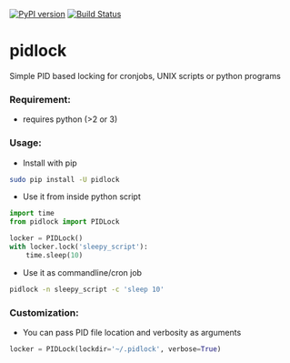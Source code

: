 [![PyPI version](https://img.shields.io/pypi/v/ansible.svg)](https://pypi.python.org/pypi/ansible)
[![Build Status](https://travis-ci.org/sayanarijit/pidlock.svg?branch=v1.0.4)](https://travis-ci.org/sayanarijit/pidlock)


# pidlock

Simple PID based locking for cronjobs, UNIX scripts or python programs


### Requirement:

* requires python (>2 or 3)


### Usage:

* Install with pip

```bash
sudo pip install -U pidlock
```

* Use it from inside python script

```python
import time
from pidlock import PIDLock

locker = PIDLock()
with locker.lock('sleepy_script'):
    time.sleep(10)
```

* Use it as commandline/cron job

```bash
pidlock -n sleepy_script -c 'sleep 10'
```


### Customization:

* You can pass PID file location and verbosity as arguments

```python
locker = PIDLock(lockdir='~/.pidlock', verbose=True)
```
